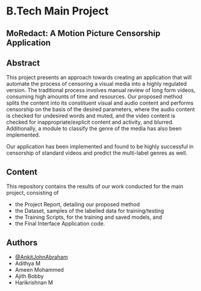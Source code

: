 
# B.Tech Main Project

## MoRedact: A Motion Picture Censorship Application




## Abstract

This project presents an approach towards creating an application that will automate the process of censoring a visual media into a highly regulated version. 
The traditional process involves manual review of long form videos, consuming high amounts of time and resources. Our proposed method splits the content into its constituent visual and audio content and performs censorship on the basis of the desired parameters, where the audio content is checked for undesired words and muted, and the video content is checked for inappropriate/explicit content and activity, and blurred. Additionally, a module to classify the genre of the media has also been implemented. 

Our application has been implemented and found to be highly successful in censorship of standard videos and predict the multi-label genres as well.
## Content

This repository contains the results of our work conducted for the main project, consisting of 
- the Project Report, detailing our proposed method
- the Dataset, samples of the labelled data for training/testing
- the Training Scripts, for the training and saved models, and 
- the Final Interface Application code.
## Authors

- [@AnkitJohnAbraham](https://github.com/AnkitJAbraham)
- Adithya M
- Ameen Mohammed
- Ajith Bobby
- Harikrishnan M

